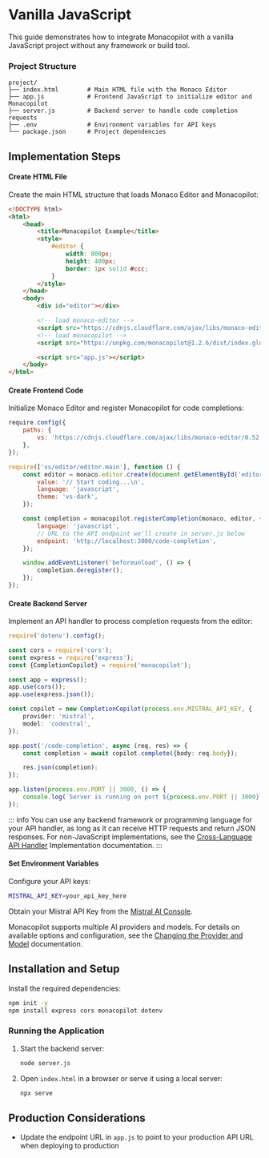 # Vanilla JavaScript

This guide demonstrates how to integrate Monacopilot with a vanilla JavaScript project without any framework or build tool.

### Project Structure

```
project/
├── index.html        # Main HTML file with the Monaco Editor
├── app.js            # Frontend JavaScript to initialize editor and Monacopilot
├── server.js         # Backend server to handle code completion requests
├── .env              # Environment variables for API keys
└── package.json      # Project dependencies
```

## Implementation Steps

#### Create HTML File

Create the main HTML structure that loads Monaco Editor and Monacopilot:

```html [index.html]
<!DOCTYPE html>
<html>
    <head>
        <title>Monacopilot Example</title>
        <style>
            #editor {
                width: 800px;
                height: 400px;
                border: 1px solid #ccc;
            }
        </style>
    </head>
    <body>
        <div id="editor"></div>

        <!-- load monaco-editor -->
        <script src="https://cdnjs.cloudflare.com/ajax/libs/monaco-editor/0.52.0/min/vs/loader.js"></script>
        <!-- load monacopilot -->
        <script src="https://unpkg.com/monacopilot@1.2.6/dist/index.global.js"></script>

        <script src="app.js"></script>
    </body>
</html>
```

#### Create Frontend Code

Initialize Monaco Editor and register Monacopilot for code completions:

```javascript [app.js]
require.config({
    paths: {
        vs: 'https://cdnjs.cloudflare.com/ajax/libs/monaco-editor/0.52.0/min/vs',
    },
});

require(['vs/editor/editor.main'], function () {
    const editor = monaco.editor.create(document.getElementById('editor'), {
        value: '// Start coding...\n',
        language: 'javascript',
        theme: 'vs-dark',
    });

    const completion = monacopilot.registerCompletion(monaco, editor, {
        language: 'javascript',
        // URL to the API endpoint we'll create in server.js below
        endpoint: 'http://localhost:3000/code-completion',
    });

    window.addEventListener('beforeunload', () => {
        completion.deregister();
    });
});
```

#### Create Backend Server

Implement an API handler to process completion requests from the editor:

```typescript [server.js]
require('dotenv').config();

const cors = require('cors');
const express = require('express');
const {CompletionCopilot} = require('monacopilot');

const app = express();
app.use(cors());
app.use(express.json());

const copilot = new CompletionCopilot(process.env.MISTRAL_API_KEY, {
    provider: 'mistral',
    model: 'codestral',
});

app.post('/code-completion', async (req, res) => {
    const completion = await copilot.complete({body: req.body});

    res.json(completion);
});

app.listen(process.env.PORT || 3000, () => {
    console.log(`Server is running on port ${process.env.PORT || 3000}`);
});
```

::: info
You can use any backend framework or programming language for your API handler, as long as it can receive HTTP requests and return JSON responses. For non-JavaScript implementations, see the [Cross-Language API Handler](/advanced/cross-language) Implementation documentation.
:::

#### Set Environment Variables

Configure your API keys:

```bash [.env]
MISTRAL_API_KEY=your_api_key_here
```

Obtain your Mistral API Key from the [Mistral AI Console](https://console.mistral.ai/api-keys).

Monacopilot supports multiple AI providers and models. For details on available options and configuration, see the [Changing the Provider and Model](/configuration/copilot-options.html#changing-the-provider-and-model) documentation.

## Installation and Setup

Install the required dependencies:

```bash
npm init -y
npm install express cors monacopilot dotenv
```

### Running the Application

1. Start the backend server:

    ```bash
    node server.js
    ```

2. Open `index.html` in a browser or serve it using a local server:
    ```bash
    npx serve
    ```

## Production Considerations

- Update the endpoint URL in `app.js` to point to your production API URL when deploying to production

